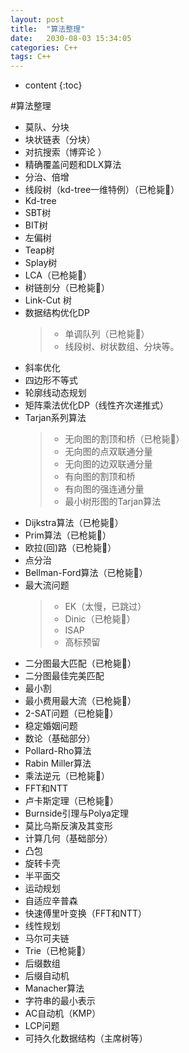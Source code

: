 ```yaml
---
layout: post
title:  "算法整理"
date:   2030-08-03 15:34:05
categories: C++
tags: C++
---
```


* content
{:toc}


#算法整理

<ul>
<li>莫队、分块</li>
<li>块状链表（分块）</li>
<li>对抗搜索（博弈论 ）</li>
<li>精确覆盖问题和DLX算法</li>
<li>分治、倍增</li>
<li>线段树（kd-tree一维特例）（已枪毙💪）</li>
<li>Kd-tree</li>
<li>SBT树</li>
<li>BIT树</li>
<li>左偏树</li>
<li>Teap树</li>
<li>Splay树</li>
<li>LCA（已枪毙💪）</li>
<li>树链剖分（已枪毙💪）</li>
<li>Link-Cut 树</li>
<li>数据结构优化DP
<blockquote>
<ul>
<li>单调队列（已枪毙💪）</li>
<li>线段树、树状数组、分块等。</li>
</ul>
</blockquote></li>
<li>斜率优化</li>
<li>四边形不等式</li>
<li>轮廓线动态规划</li>
<li>矩阵乘法优化DP（线性齐次递推式）</li>
<li>Tarjan系列算法
<blockquote>
<ul>
<li>无向图的割顶和桥（已枪毙💪）</li>
<li>无向图的点双联通分量</li>
<li>无向图的边双联通分量</li>
<li>有向图的割顶和桥</li>
<li>有向图的强连通分量</li>
<li>最小树形图的Tarjan算法</li>
</ul>
</blockquote></li>
<li>Dijkstra算法（已枪毙💪）</li>
<li>Prim算法（已枪毙💪）</li>
<li>欧拉(回)路（已枪毙💪）</li>
<li>点分治</li>
<li>Bellman-Ford算法（已枪毙💪）</li>
<li>最大流问题
<blockquote>
<ul>
<li>EK（太慢，已跳过）</li>
<li>Dinic（已枪毙💪）</li>
<li>ISAP</li>
<li>高标预留</li>
</ul>
</blockquote></li>
<li>二分图最大匹配（已枪毙💪）</li>
<li>二分图最佳完美匹配</li>
<li>最小割</li>
<li>最小费用最大流（已枪毙💪）</li>
<li>2-SAT问题（已枪毙💪）</li>
<li>稳定婚姻问题</li>
<li>数论（基础部分）</li>
<li>Pollard-Rho算法</li>
<li>Rabin Miller算法</li>
<li>乘法逆元（已枪毙💪）</li>
<li>FFT和NTT</li>
<li>卢卡斯定理（已枪毙💪）</li>
<li>Burnside引理与Polya定理</li>
<li>莫比乌斯反演及其变形</li>
<li>计算几何（基础部分）</li>
<li>凸包</li>
<li>旋转卡壳</li>
<li>半平面交</li>
<li>运动规划</li>
<li>自适应辛普森</li>
<li>快速傅里叶变换（FFT和NTT）</li>
<li>线性规划</li>
<li>马尔可夫链</li>
<li>Trie（已枪毙💪）</li>
<li>后缀数组</li>
<li>后缀自动机</li>
<li>Manacher算法</li>
<li>字符串的最小表示</li>
<li>AC自动机（KMP）</li>
<li>LCP问题</li>
<li>可持久化数据结构（主席树等）</li>
</ul>
